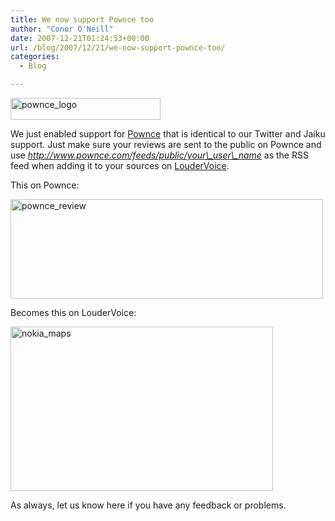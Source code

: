 ```yaml
---
title: We now support Pownce too
author: "Conor O'Neill"
date: 2007-12-21T01:24:53+00:00
url: /blog/2007/12/21/we-now-support-pownce-too/
categories:
  - Blog

---
```

[<img src="http://www.loudervoice.com/wp-content/uploads/2007/12/21/we-now-support-pownce-too/2125316095_667814c3dd_m.jpg" width="240" height="35" alt="pownce_logo" />][1]

We just enabled support for [Pownce][2] that is identical to our Twitter and Jaiku support. Just make sure your reviews are sent to the public on Pownce and use _http://www.pownce.com/feeds/public/your\_user\_name_ as the RSS feed when adding it to your sources on [LouderVoice][3].

This on Pownce:

[<img src="http://www.loudervoice.com/wp-content/uploads/2007/12/21/we-now-support-pownce-too/2126092862_884230931f.jpg" width="500" height="159" alt="pownce_review" />][4]

Becomes this on LouderVoice:

[<img src="http://www.loudervoice.com/wp-content/uploads/2007/12/21/we-now-support-pownce-too/2126092906_38c6834e72.jpg" width="420" height="263" alt="nokia_maps" />][5]

As always, let us know here if you have any feedback or problems.

 [1]: http://www.flickr.com/photos/bandon1/2125316095/ "pownce_logo by bandon1, on Flickr"
 [2]: http://www.pownce.com/
 [3]: http://www.loudervoice.com/
 [4]: http://www.flickr.com/photos/bandon1/2126092862/ "pownce_review by bandon1, on Flickr"
 [5]: http://www.flickr.com/photos/bandon1/2126092906/ "nokia_maps by bandon1, on Flickr"